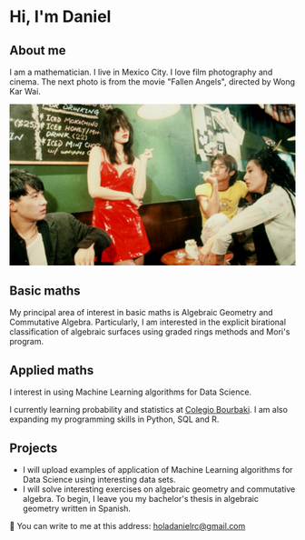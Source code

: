 
# Hi, I'm Daniel 

## About me 

I am a mathematician. I live in Mexico City. I love film photography and cinema. The next photo is from the movie "Fallen Angels", directed by Wong Kar Wai. 

![Fallen Angels Movie](https://github.com/ElAleph25/ElAleph25/blob/main/fallenangels.jpg)

## Basic maths 

My principal area of interest in basic maths is Algebraic Geometry and Commutative Algebra. Particularly, I am interested in the explicit birational classification of algebraic surfaces using graded rings methods and Mori's program.

## Applied maths 

I interest in using Machine Learning algorithms for Data Science. 

I currently learning probability and statistics at [Colegio Bourbaki](https://www.colegio-bourbaki.com/). I am also expanding my programming skills in Python, SQL and R. 


## Projects
- I will upload examples of application of Machine Learning algorithms for Data Science using interesting data sets.
- I will solve interesting exercises on algebraic geometry and commutative algebra. To begin, I leave you my bachelor's thesis in algebraic geometry written in Spanish.


📧 You can write to me at this address: holadanielrc@gmail.com



<!--
**ElAleph25/ElAleph25** is a ✨ _special_ ✨ repository because its `README.md` (this file) appears on your GitHub profile.

Here are some ideas to get you started:

- 🔭 I’m currently working on ...
- 🌱 I’m currently learning ...
- 👯 I’m looking to collaborate on ...
- 🤔 I’m looking for help with ...
- 💬 Ask me about ...
- 📫 How to reach me: ...
- 😄 Pronouns: ...
- ⚡ Fun fact: ...
-->
